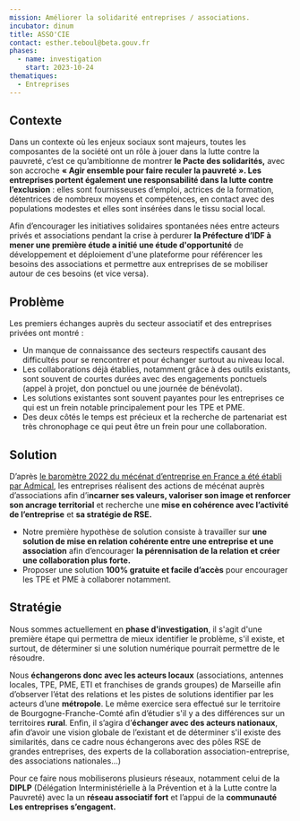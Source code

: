 ```yaml
---
mission: Améliorer la solidarité entreprises / associations.
incubator: dinum
title: ASSO'CIE
contact: esther.teboul@beta.gouv.fr
phases:
  - name: investigation
    start: 2023-10-24
thematiques:
  - Entreprises
---
```

## Contexte

Dans un contexte où les enjeux sociaux sont majeurs, toutes les composantes de la société ont un rôle à jouer dans la lutte contre la pauvreté, c’est ce qu’ambitionne de montrer **le Pacte des solidarités,** avec son accroche **« Agir ensemble pour faire reculer la pauvreté ». Les entreprises portent également une responsabilité dans la lutte contre l’exclusion** : elles sont fournisseuses d’emploi, actrices de la formation, détentrices de nombreux moyens et compétences, en contact avec des populations modestes et elles sont insérées dans le tissu social local.

Afin d’encourager les initiatives solidaires spontanées nées entre acteurs privés et associations pendant la crise à perdurer **la Préfecture d’IDF à mener une première étude a initié une étude d'opportunité** de développement et déploiement d'une plateforme pour référencer les besoins des associations et permettre aux entreprises de se mobiliser autour de ces besoins (et vice versa).

## Problème

Les premiers échanges auprès du secteur associatif et des entreprises privées ont montré :

-  Un manque de connaissance des secteurs respectifs causant des difficultés pour se rencontrer et pour échanger surtout au niveau local.
- Les collaborations déjà établies, notamment grâce à des outils existants, sont souvent de courtes durées avec des engagements ponctuels (appel à projet, don ponctuel ou une journée de bénévolat).
- Les solutions existantes sont souvent payantes pour les entreprises ce qui est un frein notable principalement pour les TPE et PME.
- Des deux côtés le temps est précieux et la recherche de partenariat est très chronophage ce qui peut être un frein pour une collaboration.

## Solution

D’après [le baromètre 2022 du mécénat d’entreprise en France a été établi par Admical](https://mecenatpublicprive.fr/barometre-du-mecenat-dentreprise-2022), les entreprises réalisent des actions de mécénat auprès d’associations afin d’i**ncarner ses valeurs, valoriser son image et renforcer son ancrage territorial** et recherche une **mise en cohérence avec l’activité de l’entreprise** et **sa stratégie de RSE.** 

- Notre première hypothèse de solution consiste à travailler sur **une solution de mise en relation cohérente entre une entreprise et une association** afin d’encourager **la pérennisation de la relation et créer une collaboration plus forte.**
- Proposer une solution **100% gratuite et facile d’accès** pour encourager les TPE et PME à collaborer notamment.

## Stratégie

Nous sommes actuellement en  **phase d'investigation**, il s'agit d'une première étape qui permettra de mieux identifier le problème, s'il existe, et surtout, de déterminer si une solution numérique pourrait permettre de le résoudre.

Nous **échangerons donc avec les acteurs locaux** (associations, antennes locales, TPE, PME, ETI et franchises de grands groupes) de Marseille afin d’observer l’état des relations et les pistes de solutions identifier par les acteurs d’une **métropole**. Le même exercice sera effectué sur le territoire de Bourgogne-Franche-Comté afin d’étudier s'il y a des différences sur un territoires **rural**. Enfin, il s’agira d’**échanger avec des acteurs nationaux**, afin d’avoir une vision globale de l’existant et de déterminer s'il existe des similarités, dans ce cadre nous échangerons avec des pôles RSE de grandes entreprises, des experts de la collaboration association-entreprise, des associations nationales…)

Pour ce faire nous mobiliserons plusieurs réseaux, notamment celui de la **DIPLP** (Délégation Interministérielle à la Prévention et à la Lutte contre la Pauvreté) avec la un **réseau associatif fort** et l’appui de la **communauté Les entreprises s’engagent.**